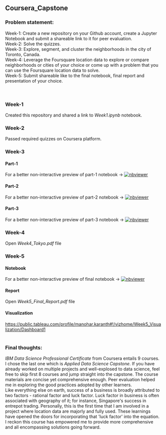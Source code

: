 ## Coursera_Capstone
### Problem statement:
Week-1:
Create a new repository on your Github account, create a Jupyter Notebook and submit a shareable link to it for peer evaluation.<br/>
Week-2:
Solve the quizzes.<br/>
Week-3:
Explore, segment, and cluster the neighborhoods in the city of Toronto, Canada.<br/>
Week-4:
Leverage the Foursquare location data to explore or compare neighborhoods or cities of your choice or come up with a problem that you can use the Foursquare location data to solve.<br/>
Week-5:
Submit shareable like to the final notebook, final report and presentation of your choice.<br/>
<br/><br/>

### Week-1
Created this repository and shared a link to _Week1.ipynb_  notebook.
### Week-2
Passed required quizzes on Coursera platform.

### Week-3
#### Part-1  
For a better non-interactive preview of part-1 notebook &#8594; [![nbviewer](https://user-images.githubusercontent.com/2791223/29387450-e5654c72-8294-11e7-95e4-090419520edb.png)](https://nbviewer.jupyter.org/github/manoharkaranth/IBM_Capstone/blob/master/Week3_Part1.ipynb)</br>
#### Part-2 
For a better non-interactive preview of part-2 notebook &#8594; [![nbviewer](https://user-images.githubusercontent.com/2791223/29387450-e5654c72-8294-11e7-95e4-090419520edb.png)](https://nbviewer.jupyter.org/github/manoharkaranth/IBM_Capstone/blob/master/Week3_Part2.ipynb)</br>
#### Part-3 
For a better non-interactive preview of part-3 notebook &#8594; [![nbviewer](https://user-images.githubusercontent.com/2791223/29387450-e5654c72-8294-11e7-95e4-090419520edb.png)](https://nbviewer.jupyter.org/github/manoharkaranth/IBM_Capstone/blob/master/Week3_Part3.ipynb)</br>

### Week-4
Open _Week4_Tokyo.pdf_  file

### Week-5
#### Notebook 
For a better non-interactive preview of final notebook &#8594; [![nbviewer](https://user-images.githubusercontent.com/2791223/29387450-e5654c72-8294-11e7-95e4-090419520edb.png)](https://nbviewer.jupyter.org/github/manoharkaranth/IBM_Capstone/blob/master/Week5_Tokyo_Final.ipynb)</br>
#### Report
Open _Week5_Final_Report.pdf_  file
#### Visualization
https://public.tableau.com/profile/manohar.karanth#!/vizhome/Week5_Visualization/Dashboard1
<br/><br/>
### Final thoughts:
_IBM Data Science Professional Certificate_ from Coursera entails 9 courses. I chose the last one which is _Applied Data Science Capstone_. If you have already worked on multiple projects and well-explosed to data science, feel free to skip first 8 courses and jump straight into the capstone. The course materials are concise yet comprehensive enough. Peer evaluation helped me in exploring the good practices adopted by other learners.<br/>
Like everything else on earth, success of a business is broadly attributed to two factors - rational factor and luck factor. Luck factor in business is often associated with geography of it; for instance, Singapore's success in entrepot trading. Personally, this is the first time that I am involved in a project where location data are majorly and fully used. These learnings have opened the doors for incorporating that 'luck factor' into the equation. I reckon this course has empowered me to provide more comprehensive and all encompassing solutions going forward. 




